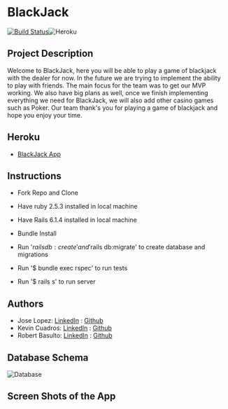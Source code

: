 # BlackJack

[![Build Status](https://travis-ci.com/kevxo/my_team_avatar.svg?branch=main)](https://travis-ci.com/kevxo/blackjackv2)![Heroku](https://heroku-badge.herokuapp.com/?app=black-jack-card-game)


## Project Description

 Welcome to BlackJack, here you will be able to play a game of blackjack with the dealer for now. In the future we are trying to
 implement the ability to play with friends. The main focus for the team was to get our MVP working. We also have big plans as well, once we finish implementing everything we need for BlackJack,
 we will also add other casino games such as Poker. Our team thank's you for playing a game of blackjack and hope you enjoy your time.

## Heroku
- [BlackJack App](https://black-jack-card-game.herokuapp.com/)

## Instructions
- Fork Repo and Clone
- Have ruby 2.5.3 installed in local machine
- Have Rails 6.1.4 installed in local machine
- Bundle Install
- Run '$rails db:create' and '$rails db:migrate' to create database and migrations

- Run '$ bundle exec rspec' to run tests
- Run '$ rails s' to run server

## Authors
  - Jose Lopez: [LinkedIn](https://www.linkedin.com/in/jose-lopez-0551a01a1/) : [Github](https://github.com/JoseLopez235)
  - Kevin Cuadros: [LinkedIn](https://www.linkedin.com/in/kevin-cuadros-2bb4551a1/) : [Github](https://github.com/kevxo)
  - Robert Basulto: [LinkedIn](https://www.linkedin.com/in/roberto-basulto/) : [Github](https://github.com/Eternal-Flame085)

## Database Schema
![Database](https://user-images.githubusercontent.com/63522369/127962296-86fe0f8c-b1cf-4cb9-987b-5f588efb9527.png)

## Screen Shots of the App



